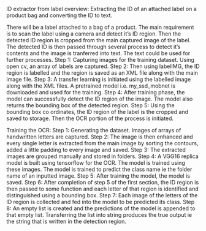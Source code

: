 ID extractor from label
overview: Extracting the ID of an attached label on a product bag and converting the ID to text.

There will be a label attached to a bag  of a product. The main requirement is to scan the label using a camera and detect it’s ID region. Then the detected ID region is cropped from the main captured image of the label. The detected ID is then passed  through several process to detect it’s contents and the image is tranferred  into text. The text could be used for further processes.
Step 1: Capturing images for the training dataset.
Using open cv, an array of labels are  captured.
Step 2: Then using labelIMG, the ID region is labelled and the region is saved as an XML file along with the main image file. 
Step 3: A transfer learning is initiated using the labelled image along with the XML files. A pretrained model i.e. my_ssd_mobnet is downloaded and used for the training. 
Step 4: After training phase, the model can successfully detect the ID region of the image. The model also returns the bounding box of the detected region.
Step 5:  Using the bounding box co ordinates, the ID region of the label is the cropped and saved to storage. Then the OCR portion of the process is initiated. 


Training the OCR: 
Step 1: Generating the dataset. Images of arrays of handwritten letters are captured. 
Step 2: The image is then enhanced  and every single letter is extracted from the main image by sorting the contours, added a little padding to every image and saved.
Step 3: The extracted images are grouped manually and stored in folders.
Step 4: A VGG16 replica model is built using tensorflow for the OCR. The model is trained using  these images. The model is trained to predict the class name ie the folder name of an inputted image. 
Step 5: After training the model, the model is saved.
Step 6: After completion of step 5 of the first section, the ID region is then passed to some function and each letter of that region is identified and distinguished using a bounding box.
Step 7: Each image of the letters of the ID region is collected and fed  into the model to be predicted its class.
Step 8: An empty list is created and the predictions of the model is appended to that empty list. Transferring the list into string produces the true output ie the  string that is written in the detection region.
